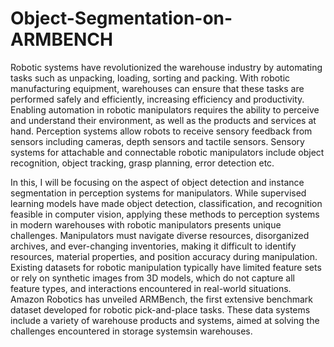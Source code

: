 # Object-Segmentation-on-ARMBENCH

Robotic systems have revolutionized the warehouse industry by automating tasks such as unpacking, loading, sorting and packing. With robotic manufacturing equipment, warehouses can ensure that
these tasks are performed safely and efficiently, increasing efficiency and productivity. Enabling automation in robotic manipulators requires the ability to perceive and understand their environment,
as well as the products and services at hand. Perception systems allow robots to receive sensory feedback from sensors including cameras, depth sensors and tactile sensors. Sensory systems for
attachable and connectable robotic manipulators include object recognition, object tracking, grasp planning, error detection etc.

In this, I will be focusing on the aspect of object detection and instance segmentation in perception systems for manipulators. While supervised learning models have made object detection,
classification, and recognition feasible in computer vision, applying these methods to perception systems in modern warehouses with robotic manipulators presents unique challenges. Manipulators
must navigate diverse resources, disorganized archives, and ever-changing inventories, making it difficult to identify resources, material properties, and position accuracy during manipulation.
Existing datasets for robotic manipulation typically have limited feature sets or rely on synthetic images from 3D models, which do not capture all feature types, and interactions encountered in
real-world situations. Amazon Robotics has unveiled ARMBench, the first extensive benchmark dataset developed for robotic pick-and-place tasks. These data systems include a variety of warehouse
products and systems, aimed at solving the challenges encountered in storage systemsin warehouses.
